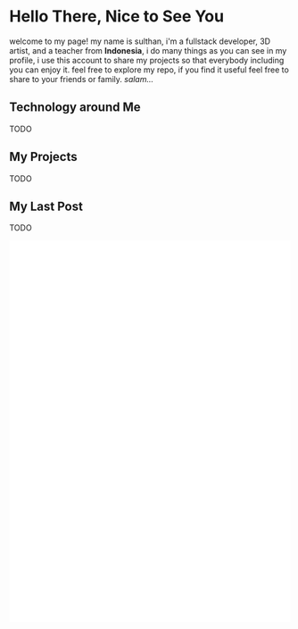 # Hello There, Nice to See You

welcome to my page!
my name is sulthan, i'm a fullstack developer, 3D artist, and a teacher from **Indonesia**, i do many things as you can see in my profile, i use this account to share my projects so that everybody including you can enjoy it. feel free to explore my repo, if you find it useful feel free to share to your friends or family. _salam..._

## Technology around Me
TODO

## My Projects
TODO

## My Last Post
TODO

<picture>
  <img src="/github-metrics.svg" alt="Metrics">
</picture>
